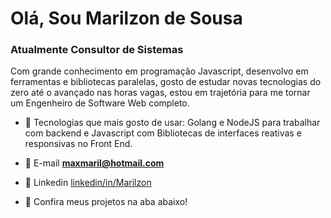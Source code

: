 <h1>Olá, Sou Marilzon de Sousa</h1>
<h3>Atualmente Consultor de Sistemas</h3>
<p>Com grande conhecimento em programação Javascript, desenvolvo em ferramentas e bibliotecas paralelas, gosto de estudar novas tecnologias do zero até o avançado nas horas vagas, estou em trajetória para me tornar um Engenheiro de Software Web completo.</p>
  
- 🌱 Tecnologias que mais gosto de usar: Golang e NodeJS para trabalhar com backend e Javascript com Bibliotecas de interfaces reativas e responsivas no Front End.

- 💬 E-mail **maxmaril@hotmail.com**
- 📄 Linkedin [linkedin/in/Marilzon](https://www.linkedin.com/in/marilzon/)

- 📌 Confira meus projetos na aba abaixo!
